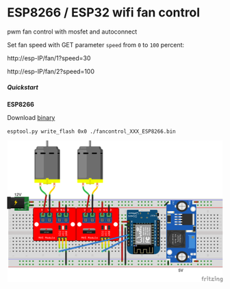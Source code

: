 # ESP8266 / ESP32 wifi fan control

pwm fan control with mosfet and autoconnect

Set fan speed with GET parameter `speed` from `0` to `100` percent:

http://esp-IP/fan/1?speed=30

http://esp-IP/fan/2?speed=100

##### Quickstart

**ESP8266**

Download [binary](https://github.com/tsgoff/esp-fan-pwm-control/releases/)

`esptool.py write_flash 0x0 ./fancontrol_XXX_ESP8266.bin`


![fancontrol](fancontrol.png)